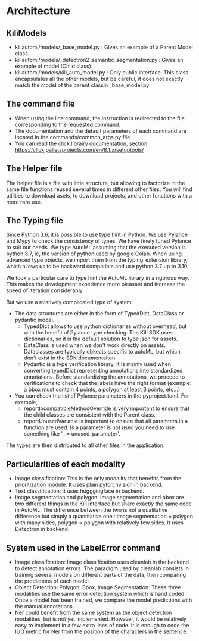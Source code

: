 
# Architecture

## KiliModels

- kiliautoml/models/_base_model.py : Gives an example of a Parent Model class.
- kiliautoml/models/_detectron2_semantic_segmentation.py : Gives an example of model (Child class)
- kiliautoml/models/kili_auto_model.py : Only public interface. This class encapsulates all the other models, but be careful, it does not exactly match the model of the parent classin _base_model.py

## The command file

- When using the line command, the instruction is redirected to the file corresponding to the requested command.
- The documentation and the default parameters of each command are located in the commands/common_args.py file
- You can read the click librairy documentation, section https://click.palletsprojects.com/en/8.1.x/setuptools/

## The Helper file

The helper file is a file with little structure, but allowing to factorize in the same file functions reused several times in different other files.
You will find utilities to download asets, to download projects, and other functions with a more rare use.


## The Typing file

Since Python 3.6, it is possible to use type hint in Python. We use Pylance and Mypy to check the consistency of types. We have finely tuned Pylance to suit our needs.
We type AutoML assuming that the executed version is python 3.7, ie, the version of python used by google Colab. When using advanced type objects, we import them from the typing_extension library, which allows us to be backward compatible and use python 3.7 up to 3.10.


We took a particular care to type hint the AutoML library in a rigorous way. This makes the development experience more pleasant and increase the speed of iteration considerably.

But we use a relatively complicated type of system:
- The data structures are either in the form of TypedDict, DataClass or pydantic model.
    - TypedDict allows to use python dictionaries without overhead, but with the benefit of Pylance type checking. The Kili SDK uses dictionaries, so it is the default solution to type json for assets.
    - DataClass is used when we don't work directly on assets. Dataclasses are typically obkects specific to autoML, but which don't exist in the SDK documentaiton.
    - Pydantic is a type verification library. It is mainly used when converting typedDict representing annotations into standardized annotations. Before standardizing the annotations, we proceed to verifications to check that the labels have the right format (example: a bbox must contain 4 points, a polygon at least 3 points, etc...)
- You can check the list of Pylance parameters in the pyproject.toml. For exemple,
  - reportIncompatibleMethodOverride is very important to ensure that the child classes are consistent with the Parent class.
  - reportUnusedVariable is important to ensure that all paramters in a function are used. Is a parameter is not used you need to use something like '_ = unused_parameter'.


The types are then distributed to all other files in the application.


## Particularities of each modality

- Image classification: This is the only modality that benefits from the prioritization module. It uses plain pytorchvision in backend.
- Text classification: It uses hugggingface in backend.
- Image segmentation and polygon: Image segmentation and bbox are two different things in the Kili interface but share exactly the same code in AutoML. The difference between the two is not a qualitative difference but simply a quantitative one : image segmentation = polygon with many sides, polygon = polygon with relatively few sides. It uses Detectron in backend.


## System used in the LabelError command

- Image classification: Image classification uses cleanlab in the backend to detect annotation errors. The paradigm used by cleanlab consists in training several models on different parts of the data, then comparing the predictions of each model.
- Object Detection: Polygon, Bbox, Image Segmentation: These three modalities use the same error detection system which is hand coded. Once a model has been trained, we compare the model predictions with the manual annotations.
- Ner could benefit from the same system as the object detection modalities, but is not yet implemented. However, it would be relatively easy to implement in a few extra lines of code. It is enough to code the IUO metric for Ner from the position of the characters in the sentence.
